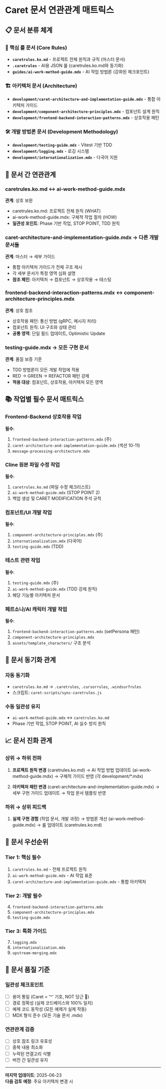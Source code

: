 # Caret 문서 연관관계 매트릭스

## 📋 문서 분류 체계

### 🎯 핵심 룰 문서 (Core Rules)
- **`caretrules.ko.md`** - 프로젝트 전체 원칙과 규칙 (마스터 문서)
- **`.caretrules`** - AI용 JSON 룰 (caretrules.ko.md와 동기화)
- **`guides/ai-work-method-guide.mdx`** - AI 작업 방법론 (강화된 체크포인트)

### 🏗️ 아키텍처 문서 (Architecture)
- **`development/caret-architecture-and-implementation-guide.mdx`** - 통합 아키텍처 가이드
- **`development/component-architecture-principles.mdx`** - 컴포넌트 설계 원칙
- **`development/frontend-backend-interaction-patterns.mdx`** - 상호작용 패턴

### 🛠️ 개발 방법론 문서 (Development Methodology)
- **`development/testing-guide.mdx`** - Vitest 기반 TDD
- **`development/logging.mdx`** - 로깅 시스템
- **`development/internationalization.mdx`** - 다국어 지원

## 🔗 문서 간 연관관계

### **caretrules.ko.md** ↔ **ai-work-method-guide.mdx**
**관계**: 상호 보완
- caretrules.ko.md: 프로젝트 전체 원칙 (WHAT)
- ai-work-method-guide.mdx: 구체적 작업 절차 (HOW)
- **일관성 포인트**: Phase 기반 작업, STOP POINT, TDD 원칙

### **caret-architecture-and-implementation-guide.mdx** → **다른 개발 문서들**
**관계**: 마스터 → 세부 가이드
- 통합 아키텍처 가이드가 전체 구조 제시
- 각 세부 문서가 특정 영역 심화 설명
- **참조 체인**: 아키텍처 → 컴포넌트 → 상호작용 → 테스팅

### **frontend-backend-interaction-patterns.mdx** ↔ **component-architecture-principles.mdx**
**관계**: 상호 참조
- 상호작용 패턴: 통신 방법 (gRPC, 메시지 처리)
- 컴포넌트 원칙: UI 구조와 상태 관리
- **공통 영역**: 단일 필드 업데이트, Optimistic Update

### **testing-guide.mdx** → **모든 구현 문서**
**관계**: 품질 보증 기준
- TDD 방법론이 모든 개발 작업에 적용
- RED → GREEN → REFACTOR 패턴 강제
- **적용 대상**: 컴포넌트, 상호작용, 아키텍처 모든 영역

## 📚 작업별 필수 문서 매트릭스

### **Frontend-Backend 상호작용 작업**
**필수**: 
1. `frontend-backend-interaction-patterns.mdx` (주)
2. `caret-architecture-and-implementation-guide.mdx` (섹션 10-11)
3. `message-processing-architecture.mdx`

### **Cline 원본 파일 수정 작업**
**필수**:
1. `caretrules.ko.md` (파일 수정 체크리스트)
2. `ai-work-method-guide.mdx` (STOP POINT 2)
3. 백업 생성 및 CARET MODIFICATION 주석 규칙

### **컴포넌트/UI 개발 작업**
**필수**:
1. `component-architecture-principles.mdx` (주)
2. `internationalization.mdx` (다국어)
3. `testing-guide.mdx` (TDD)

### **테스트 관련 작업**
**필수**:
1. `testing-guide.mdx` (주)
2. `ai-work-method-guide.mdx` (TDD 강제 원칙)
3. 해당 기능별 아키텍처 문서

### **페르소나/AI 캐릭터 개발 작업**
**필수**:
1. `frontend-backend-interaction-patterns.mdx` (setPersona 패턴)
2. `component-architecture-principles.mdx`
3. `assets/template_characters/` 구조 분석

## 🔄 문서 동기화 관계

### **자동 동기화**
- `caretrules.ko.md` → `.caretrules`, `.cursorrules`, `.windsurfrules`
- 스크립트: `caret-scripts/sync-caretrules.js`

### **수동 일관성 유지**
- `ai-work-method-guide.mdx` ↔ `caretrules.ko.md`
- Phase 기반 작업, STOP POINT, AI 실수 방지 원칙

## 📈 문서 진화 관계

### **상위 → 하위 전파**
1. **프로젝트 원칙 변경** (caretrules.ko.md)
   → AI 작업 방법 업데이트 (ai-work-method-guide.mdx)
   → 구체적 가이드 반영 (각 development/*.mdx)

2. **아키텍처 패턴 변경** (caret-architecture-and-implementation-guide.mdx)
   → 세부 구현 가이드 업데이트
   → 작업 문서 템플릿 반영

### **하위 → 상위 피드백**
1. **실제 구현 경험** (작업 문서, 개발 과정)
   → 방법론 개선 (ai-work-method-guide.mdx)
   → 룰 업데이트 (caretrules.ko.md)

## 🎯 문서 우선순위

### **Tier 1: 핵심 필수**
1. `caretrules.ko.md` - 전체 프로젝트 원칙
2. `ai-work-method-guide.mdx` - AI 작업 표준
3. `caret-architecture-and-implementation-guide.mdx` - 통합 아키텍처

### **Tier 2: 개발 필수**
4. `frontend-backend-interaction-patterns.mdx`
5. `component-architecture-principles.mdx`
6. `testing-guide.mdx`

### **Tier 3: 특화 가이드**
7. `logging.mdx`
8. `internationalization.mdx`
9. `upstream-merging.mdx`

## 📝 문서 품질 기준

### **일관성 체크포인트**
- [ ] 용어 통일 (Caret = '^' 기호, NOT 당근 🥕)
- [ ] 경로 정확성 (실제 코드베이스와 100% 일치)
- [ ] 예제 코드 동작성 (모든 예제가 실제 작동)
- [ ] MDX 형식 준수 (모든 기술 문서 .mdx)

### **연관관계 검증**
- [ ] 상호 참조 링크 유효성
- [ ] 중복 내용 최소화
- [ ] 누락된 연결고리 식별
- [ ] 버전 간 일관성 유지

---

**마지막 업데이트**: 2025-06-23  
**다음 검토 예정**: 주요 아키텍처 변경 시 